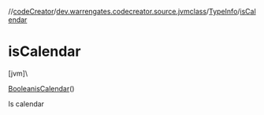 //[codeCreator](../../../index.md)/[dev.warrengates.codecreator.source.jvmclass](../index.md)/[TypeInfo](index.md)/[isCalendar](is-calendar.md)

# isCalendar

[jvm]\

[Boolean](https://docs.oracle.com/javase/8/docs/api/java/lang/Boolean.html)[isCalendar](is-calendar.md)()

Is calendar
